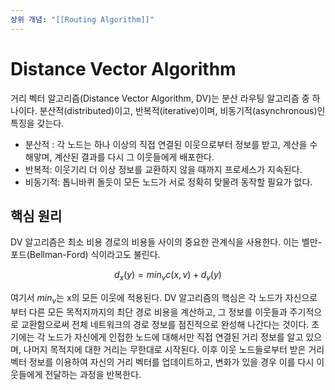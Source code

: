 ```yaml
---
상위 개념: "[[Routing Algorithm]]"
---
```

# Distance Vector Algorithm
거리 벡터 알고리즘(Distance Vector Algorithm, DV)는 분산 라우팅 알고리즘 중 하나이다. 분산적(distributed)이고, 반복적(iterative)이며, 비동기적(asynchronous)인 특징을 갖는다.

* 분산적 : 각 노드는 하나 이상의 직접 연결된 이웃으로부터 정보를 받고, 계산을 수해앟며, 계산된 결과를 다시 그 이웃들에게 배포한다.
* 반복적: 이웃기리 더 이상 정보를 교환하지 않을 때까지 프로세스가 지속된다.
* 비동기적: 톱니바퀴 돌듯이 모든 노드가 서로 정확히 맞물려 동작할 필요가 없다.

## 핵심 원리
DV 알고리즘은 최소 비용 경로의 비용들 사이의 중요한 관계식을 사용한다. 이는 벨만-포드(Bellman-Ford) 식이라고도 불린다.

$$ d_x(y) = min_v{c(x,v) + d_v(y)}$$

여기서 $min_v$는 x의 모든 이웃에 적용된다. DV 알고리즘의 핵심은 각 노드가 자신으로부터 다른 모든 목적지까지의 최단 경로 비용을 계산하고, 그 정보를 이웃들과 주기적으로 교환함으로써 전체 네트워크의 경로 정보를 점진적으로 완성해 나간다는 것이다. 초기에는 각 노드가 자신에게 인접한 노드에 대해서만 직접 연결된 거리 정보를 알고 있으며, 나머지 목적지에 대한 거리는 무한대로 시작된다. 이후 이웃 노드들로부터 받은 거리 벡터 정보를 이용하여 자신의 거리 벡터를 업데이트하고, 변화가 있을 경우 이를 다시 이웃들에게 전달하는 과정을 반복한다.


